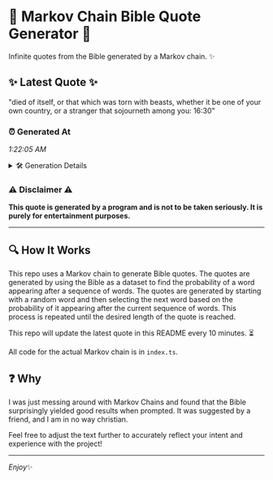# 📖 Markov Chain Bible Quote Generator 📖

Infinite quotes from the Bible generated by a Markov chain. ✨

## ✨ Latest Quote ✨
"died of itself, or that which was torn with beasts, whether it be one of your own country, or a stranger that sojourneth among you: 16:30"

### ⏰ Generated At
*1:22:05 AM*

<details>
    <summary>🛠️ Generation Details</summary>
    <p>
        <strong>🌱 Seed:</strong> died<br>
        <strong>🔄 Iterations:</strong> 25<br>
        <strong>📜 Context History:</strong><br>[ died ]: of<br>[ died, of ]: itself,<br>[ died, of, itself, ]: or<br>[ died, of, itself,, or ]: that<br>[ died, of, itself,, or, that ]: which<br>[ died, of, itself,, or, that, which ]: was<br>[ of, itself,, or, that, which, was ]: torn<br>[ itself,, or, that, which, was, torn ]: with<br>[ or, that, which, was, torn, with ]: beasts,<br>[ that, which, was, torn, with, beasts, ]: whether<br>[ which, was, torn, with, beasts,, whether ]: it<br>[ was, torn, with, beasts,, whether, it ]: be<br>[ torn, with, beasts,, whether, it, be ]: one<br>[ with, beasts,, whether, it, be, one ]: of<br>[ beasts,, whether, it, be, one, of ]: your<br>[ whether, it, be, one, of, your ]: own<br>[ it, be, one, of, your, own ]: country,<br>[ be, one, of, your, own, country, ]: or<br>[ one, of, your, own, country,, or ]: a<br>[ of, your, own, country,, or, a ]: stranger<br>[ your, own, country,, or, a, stranger ]: that<br>[ own, country,, or, a, stranger, that ]: sojourneth<br>[ country,, or, a, stranger, that, sojourneth ]: among<br>[ or, a, stranger, that, sojourneth, among ]: you:<br>[ a, stranger, that, sojourneth, among, you: ]: 16:30<br>
    </p>
</details>

### ⚠️ Disclaimer ⚠️
**This quote is generated by a program and is not to be taken seriously. It is purely for entertainment purposes.**

---

## 🔍 How It Works

This repo uses a Markov chain to generate Bible quotes. The quotes are generated by using the Bible as a dataset to find the probability of a word appearing after a sequence of words. The quotes are generated by starting with a random word and then selecting the next word based on the probability of it appearing after the current sequence of words. This process is repeated until the desired length of the quote is reached.

This repo will update the latest quote in this README every 10 minutes. ⏳

All code for the actual Markov chain is in `index.ts`.

## ❓ Why

I was just messing around with Markov Chains and found that the Bible surprisingly yielded good results when prompted. 
It was suggested by a friend, and I am in no way christian.

Feel free to adjust the text further to accurately reflect your intent and experience with the project!

---

*Enjoy*✨
